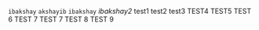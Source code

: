 `ibakshay`
```akshayib``` ```ibakshay```  *ibakshay2*
test1 test2 test3 TEST4 TEST5 TEST 6 TEST 7 TEST 7 TEST 8 TEST 9


